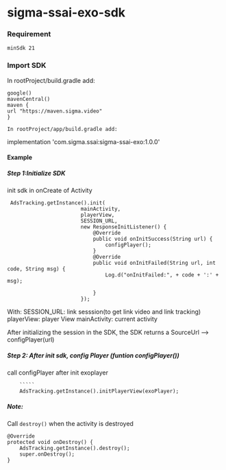 # sigma-ssai-exo-sdk

### Requirement

```
minSdk 21
```

### Import SDK

In rootProject/build.gradle add:

```
google()
mavenCentral()
maven {
url "https://maven.sigma.video"
}

In rootProject/app/build.gradle add:
```

implementation 'com.sigma.ssai:sigma-ssai-exo:1.0.0'

#### Example

##### Step 1:Initialize SDK

init sdk in onCreate of Activity

```
 AdsTracking.getInstance().init(
                        mainActivity,
                        playerView,
                        SESSION_URL,
                        new ResponseInitListener() {
                            @Override
                            public void onInitSuccess(String url) {
                                configPlayer();
                            }
                            @Override
                            public void onInitFailed(String url, int code, String msg) {
                                Log.d("onInitFailed:", + code + ':' + msg);

                            }
                        });
```

With:
SESSION_URL: link sesssion(to get link video and link tracking)
playerView: player View
mainActivity: current activity

After initializing the session in the SDK, the SDK returns a SourceUrl --> configPlayer(url)

##### Step 2: After init sdk, config Player (funtion configPlayer())

call configPlayer after init exoplayer

        `````
        AdsTracking.getInstance().initPlayerView(exoPlayer);

##### Note:

Call `destroy()` when the activity is destroyed

```
@Override
protected void onDestroy() {
    AdsTracking.getInstance().destroy();
    super.onDestroy();
}
```
